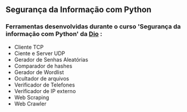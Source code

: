 ## Segurança da Informação com Python
### Ferramentas desenvolvidas durante o curso 'Segurança da informação com Python' da [Dio](https://web.dio.me/course/seguranca-da-informacao-com-python/) :
 - Cliente TCP
 - Ciente e Server UDP
 - Gerador de Senhas Aleatórias
 - Comparador de hashes
 - Gerador de Wordlist
 - Ocultador de arquivos
 - Verificador de Telefones
 - Verificador de IP externo
 - Web Scraping
 - Web Crawler
 
